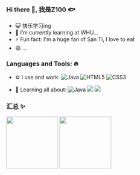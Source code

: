 
<!--
**ZhangZ100/ZhangZ100** is a ✨ _special_ ✨ repository because its `README.md` (this file) appears on your GitHub profile.

Here are some ideas to get you started:

- 🔭 I’m currently working on ...
- 🌱 I’m currently learning ...
- 👯 I’m looking to collaborate on ...
- 🤔 I’m looking for help with ...
- 💬 Ask me about ...
- 📫 How to reach me: ...
- 😄 Pronouns: ...
- ⚡ Fun fact: ...
-->

### Hi there 👋,  我是Z100 🐟

- 😺 快乐学习ing
- 🌱 I’m currently learning at WHU...
- ⚡️ Fun fact: I'm a huge fan of San Ti, I love to eat
- 😄 ...

### Languages and Tools: 🔥
- ⚙️ I  use and work:  ![Java](https://img.shields.io/badge/-java-3f4441?style=plastic&logo=java) 
  ![HTML5](https://img.shields.io/badge/-HTML5-E34F26?style=plastic&logo=html5&logoColor=white)
  ![CSS3](https://img.shields.io/badge/-CSS3-1572B6?style=plastic&logo=css3)
  
- 🔭 Learning all about:
![Java](https://img.shields.io/badge/java-%20-green)
![](https://img.shields.io/badge/mysql-%20-yellowgreen)
![](https://img.shields.io/badge/linux-%20-orange)


### 汇总 ✨
<img align="" height="137px" src="https://github-readme-stats.vercel.app/api?username=ZhangZ100&hide_title=true&hide_border=true&show_icons=true&include_all_commits=true&line_height=21&bg_color=0,EC6C6C,FFD479,FFFC79,73FA79&theme=graywhite&locale=cn" />

<img align="" height="137px" src="https://github-readme-stats.vercel.app/api/top-langs/?username=ZhangZ100&hide_title=true&hide_border=true&layout=compact&bg_color=0,73FA79,73FDFF,D783FF&theme=graywhite&locale=cn" />

